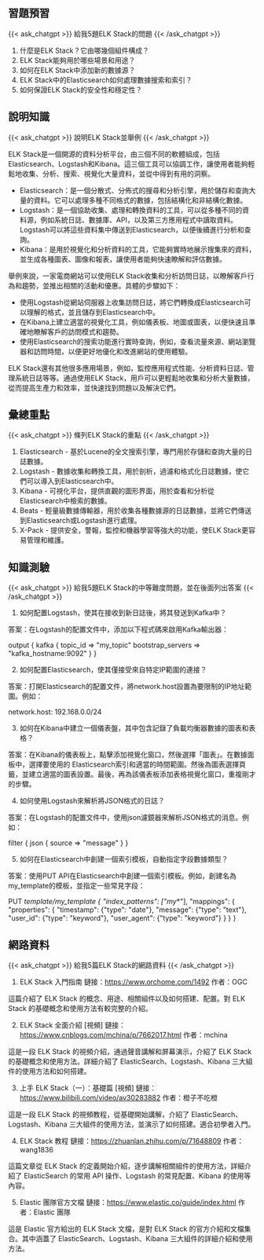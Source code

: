## 習題預習
{{< ask_chatgpt >}}
給我5題ELK Stack的問題
{{< /ask_chatgpt >}}



1. 什麼是ELK Stack？它由哪幾個組件構成？
2. ELK Stack能夠用於哪些場景和用途？
3. 如何在ELK Stack中添加新的數據源？
4. ELK Stack中的Elasticsearch如何處理數據搜索和索引？
5. 如何保證ELK Stack的安全性和穩定性？   

## 說明知識
{{< ask_chatgpt >}}
說明ELK Stack並舉例
{{< /ask_chatgpt >}}



ELK Stack是一個開源的資料分析平台，由三個不同的軟體組成，包括Elasticsearch、Logstash和Kibana。這三個工具可以協調工作，讓使用者能夠輕鬆地收集、分析、搜索、視覺化大量資料，並從中得到有用的洞察。

- Elasticsearch：是一個分散式、分佈式的搜尋和分析引擎，用於儲存和查詢大量的資料。它可以處理多種不同格式的數據，包括結構化和非結構化數據。
- Logstash：是一個協助收集、處理和轉換資料的工具，可以從多種不同的資料源，例如系統日誌、數據庫、API，以及第三方應用程式中讀取資料。Logstash可以將這些資料集中傳送到Elasticsearch，以便後續進行分析和查詢。
- Kibana：是用於視覺化和分析資料的工具，它能夠實時地展示搜集來的資料，並生成各種圖表、圖像和報表，讓使用者能夠快速瞭解和評估數據。

舉例來說，一家電商網站可以使用ELK Stack收集和分析訪問日誌，以瞭解客戶行為和趨勢，並推出相關的活動和優惠。具體的步驟如下：

- 使用Logstash從網站伺服器上收集訪問日誌，將它們轉換成Elasticsearch可以理解的格式，並且儲存到Elasticsearch中。
- 在Kibana上建立適當的視覺化工具，例如儀表板、地圖或圖表，以便快速且準確地瞭解客戶的訪問模式和趨勢。
- 使用Elasticsearch的搜索功能進行實時查詢，例如，查看流量來源、網站瀏覽器和訪問時間，以便更好地優化和改進網站的使用體驗。

ELK Stack還有其他很多應用場景，例如，監控應用程式性能、分析資料日誌、管理系統日誌等等。通過使用ELK Stack，用戶可以更輕鬆地收集和分析大量數據，從而提高生產力和效率，並快速找到問題以及解決它們。   

## 彙總重點
{{< ask_chatgpt >}}
條列ELK Stack的重點
{{< /ask_chatgpt >}}



1. Elasticsearch - 基於Lucene的全文搜索引擎，專門用於存儲和查詢大量的日誌數據。
2. Logstash - 數據收集和轉換工具，用於剖析，過濾和格式化日誌數據，使它們可以導入到Elasticsearch中。
3. Kibana - 可視化平台，提供直觀的圖形界面，用於查看和分析從Elasticsearch中檢索的數據。
4. Beats - 輕量級數據傳輸器，用於收集各種數據源的日誌數據，並將它們傳送到Elasticsearch或Logstash進行處理。
5. X-Pack - 提供安全，警報，監控和機器學習等強大的功能，使ELK Stack更容易管理和維護。   

## 知識測驗
{{< ask_chatgpt >}}
給我5題ELK Stack的中等難度問題，並在後面列出答案
{{< /ask_chatgpt >}}



1. 如何配置Logstash，使其在接收到新日誌後，將其發送到Kafka中？

答案：在Logstash的配置文件中，添加以下程式碼來啟用Kafka輸出器：

output {
  kafka {
    topic_id => "my_topic"
    bootstrap_servers => "kafka_hostname:9092"
  }
}

2. 如何配置Elasticsearch，使其僅接受來自特定IP範圍的連接？

答案：打開Elasticsearch的配置文件，將network.host設置為要限制的IP地址範圍。例如：

network.host: 192.168.0.0/24

3. 如何在Kibana中建立一個儀表盤，其中包含記錄了負載均衡器數據的圖表和表格？

答案：在Kibana的儀表板上，點擊添加視覺化窗口，然後選擇「圖表」。在數據面板中，選擇要使用的 Elasticsearch索引和適當的時間範圍。然後為圖表選擇頁籤，並建立適當的圖表設置。最後，再為該儀表板添加表格視覺化窗口，重複剛才的步驟。

4. 如何使用Logstash來解析將JSON格式的日誌？

答案：在Logstash的配置文件中，使用json濾鏡器來解析JSON格式的消息。例如：

filter {
  json {
    source => "message"
  }
}

5. 如何在Elasticsearch中創建一個索引模板，自動指定字段數據類型？

答案：使用PUT API在Elasticsearch中創建一個索引模板。例如，創建名為my_template的模板，並指定一些常見字段：

PUT _template/my_template
{
  "index_patterns": ["my_*"],
  "mappings": {
    "properties": {
      "timestamp": {"type": "date"},
      "message": {"type": "text"},
      "user_id": {"type": "keyword"},
      "user_agent": {"type": "keyword"}
    }
  }
}   

## 網路資料
{{< ask_chatgpt >}}
給我5篇ELK Stack的網路資料
{{< /ask_chatgpt >}}



1. ELK Stack 入門指南
鏈接：https://www.orchome.com/1492
作者：OGC

這篇介紹了 ELK Stack 的概念、用途、相關組件以及如何搭建、配置。對 ELK Stack 的基礎概念和使用方法有較完整的介紹。

2. ELK Stack 全面介紹 [視頻]
鏈接：https://www.cnblogs.com/mchina/p/7662017.html
作者：mchina

這是一段 ELK Stack 的視頻介紹，通過聲音講解和屏幕演示，介紹了 ELK Stack 的基礎概念和使用方法。詳細介紹了 ElasticSearch、Logstash、Kibana 三大組件的使用方法和如何搭建。

3. 上手 ELK Stack（一）：基礎篇 [視頻]
鏈接：https://www.bilibili.com/video/av30283882
作者：橙子不吃橙

這是一段 ELK Stack 的視頻教程，從基礎開始講解，介紹了 ElasticSearch、Logstash、Kibana 三大組件的使用方法，並演示了如何搭建。適合初學者入門。

4. ELK Stack 教程
鏈接：https://zhuanlan.zhihu.com/p/71648809
作者：wang1836

這篇文章從 ELK Stack 的定義開始介紹，逐步講解相關組件的使用方法，詳細介紹了 ElasticSearch 的常用 API 操作、Logstash 的常見配置、Kibana 的使用等內容。

5. Elastic 團隊官方文檔
鏈接：https://www.elastic.co/guide/index.html
作者：Elastic 團隊

這是 Elastic 官方給出的 ELK Stack 文檔，是對 ELK Stack 的官方介紹和文檔集合。其中涵蓋了 ElasticSearch、Logstash、Kibana 三大組件的詳細介紹和使用方法。   

